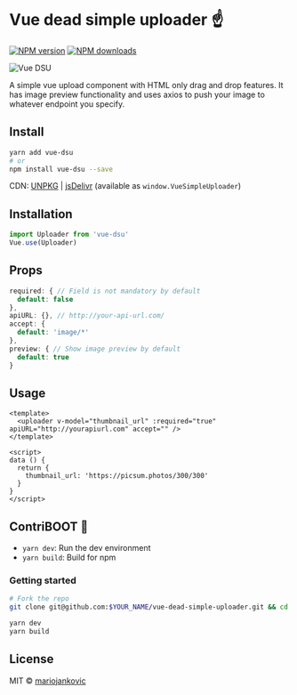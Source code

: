 # Vue dead simple uploader ☝️

[![NPM version](https://img.shields.io/npm/v/vue-dsu.svg?style=flat)](https://npmjs.com/package/vue-dsu) [![NPM downloads](https://img.shields.io/npm/dm/vue-dsu.svg?style=flat)](https://npmjs.com/package/vue-dsu)

![Vue DSU](https://media.giphy.com/media/3XByK1IZRxe39nAnlk/giphy.gif)

A simple vue upload component with HTML only drag and drop features. It has image preview functionality and uses axios to push your image to whatever endpoint you specify.

## Install

```bash
yarn add vue-dsu
# or
npm install vue-dsu --save
```

CDN: [UNPKG](https://unpkg.com/vue-dsu/) | [jsDelivr](https://cdn.jsdelivr.net/npm/vue-dsu/) (available as `window.VueSimpleUploader`)

## Installation
```javascript
import Uploader from 'vue-dsu'
Vue.use(Uploader)
```

## Props
```javascript
required: { // Field is not mandatory by default
  default: false
},
apiURL: {}, // http://your-api-url.com/
accept: {
  default: 'image/*'
},
preview: { // Show image preview by default
  default: true
}
```

## Usage
```vue
<template>
  <uploader v-model="thumbnail_url" :required="true" apiURL="http://yourapiurl.com" accept="" />
</template>

<script>
data () {
  return {
    thumbnail_url: 'https://picsum.photos/300/300'
  }
}
</script>
```

## ContriBOOT 👢
- `yarn dev`: Run the dev environment
- `yarn build`: Build for npm

### Getting started
```bash
# Fork the repo
git clone git@github.com:$YOUR_NAME/vue-dead-simple-uploader.git && cd vue-dead-simple-uploader

yarn dev
yarn build
```

## License

MIT &copy; [mariojankovic](https://github.com/mariojankovic)
